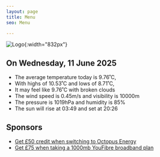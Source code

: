 ```yaml
---
layout: page
title: Menu
seo: Menu

---
```


![Logo](/images/logo.jpg){:width="832px"}

<!-- weather_marker starts -->
## On Wednesday, 11 June 2025

- The average temperature today is 9.76˚C,
- With highs of 10.53˚C and lows of 8.71˚C,
- It may feel like 9.76˚C with broken clouds
- The wind speed is 0.45m/s and visibility is 10000m
- The pressure is 1019hPa and humidity is 85%
- The sun will rise at 03:49 and set at 20:26

<!-- weather_marker ends -->

## Sponsors

- [Get £50 credit when switching to Octopus Energy](https://bit.ly/3oD1nnS)
- [Get £75 when taking a 1000mb YouFibre broadband plan](https://aklam.io/91zWhU?)
